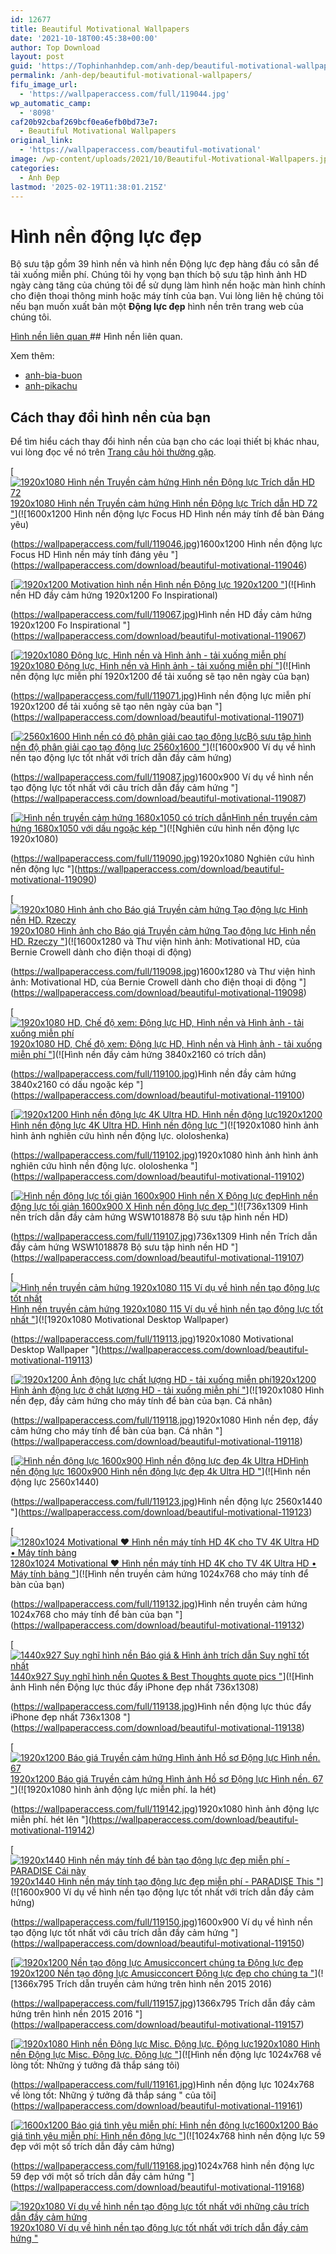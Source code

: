 ```yaml
---
id: 12677
title: Beautiful Motivational Wallpapers
date: '2021-10-18T00:45:38+00:00'
author: Top Download
layout: post
guid: 'https://Tophinhanhdep.com/anh-dep/beautiful-motivational-wallpapers/'
permalink: /anh-dep/beautiful-motivational-wallpapers/
fifu_image_url:
  - 'https://wallpaperaccess.com/full/119044.jpg'
wp_automatic_camp:
  - '8098'
caf20b92cbaf269bcf0ea6efb0bd73e7:
  - Beautiful Motivational Wallpapers
original_link:
  - 'https://wallpaperaccess.com/beautiful-motivational'
image: /wp-content/uploads/2021/10/Beautiful-Motivational-Wallpapers.jpg
categories:
  - Ảnh Đẹp
lastmod: '2025-02-19T11:38:01.215Z'
---
```

# Hình nền động lực đẹp

Bộ sưu tập gồm 39 hình nền và hình nền Động lực đẹp hàng đầu có sẵn để tải xuống miễn phí. Chúng tôi hy vọng bạn thích bộ sưu tập hình ảnh HD ngày càng tăng của chúng tôi để sử dụng làm hình nền hoặc màn hình chính cho điện thoại thông minh hoặc máy tính của bạn. Vui lòng liên hệ chúng tôi nếu bạn muốn xuất bản một **Động lực đẹp** hình nền trên trang web của chúng tôi.

[Hình nền liên quan ](#related) ## Hình nền liên quan.

   
 Xem thêm:

   
- [anh-bia-buon](https://tophinhanhdep.com/anh-bia/anh-bia-buon/)
- [anh-pikachu](https://tophinhanhdep.com/anh-anime/anh-pikachu/)

## Cách thay đổi hình nền của bạn

Để tìm hiểu cách thay đổi hình nền của bạn cho các loại thiết bị khác nhau, vui lòng đọc về nó trên [Trang câu hỏi thường gặp](https://tophinhanhdep.com/faq/).

  
[[![1920x1080 Hình nền Truyền cảm hứng Hình nền Động lực Trích dẫn HD 72](https://wallpaperaccess.com/full/119044.jpg)1920x1080 Hình nền Truyền cảm hứng Hình nền Động lực Trích dẫn HD 72 "](https://wallpaperaccess.com/download/beautiful-motivational-119044)](![1600x1200 Hình nền động lực Focus HD Hình nền máy tính để bàn Đáng yêu)

(https://wallpaperaccess.com/full/119046.jpg)1600x1200 Hình nền động lực Focus HD Hình nền máy tính đáng yêu "](https://wallpaperaccess.com/download/beautiful-motivational-119046)

[[![1920x1200 Motivation hình nền](https://wallpaperaccess.com/full/119050.jpg) Hình nền Động lực 1920x1200 "](https://wallpaperaccess.com/download/beautiful-motivational-119050)](![Hình nền HD đầy cảm hứng 1920x1200 Fo Inspirational)

(https://wallpaperaccess.com/full/119067.jpg)Hình nền HD đầy cảm hứng 1920x1200 Fo Inspirational "](https://wallpaperaccess.com/download/beautiful-motivational-119067)

[[![1920x1080 Động lực, Hình nền và Hình ảnh - tải xuống miễn phí](https://wallpaperaccess.com/full/119068.jpg)1920x1080 Động lực, Hình nền và Hình ảnh - tải xuống miễn phí "](https://wallpaperaccess.com/download/beautiful-motivational-119068)](![Hình nền động lực miễn phí 1920x1200 để tải xuống sẽ tạo nên ngày của bạn)

(https://wallpaperaccess.com/full/119071.jpg)Hình nền động lực miễn phí 1920x1200 để tải xuống sẽ tạo nên ngày của bạn "](https://wallpaperaccess.com/download/beautiful-motivational-119071)

[[![2560x1600 Hình nền có độ phân giải cao tạo động lực](https://wallpaperaccess.com/full/119074.png)Bộ sưu tập hình nền độ phân giải cao tạo động lực 2560x1600 "](https://wallpaperaccess.com/download/beautiful-motivational-119074)](![1600x900 Ví dụ về hình nền tạo động lực tốt nhất với trích dẫn đầy cảm hứng)

(https://wallpaperaccess.com/full/119087.jpg)1600x900 Ví dụ về hình nền tạo động lực tốt nhất với câu trích dẫn đầy cảm hứng "](https://wallpaperaccess.com/download/beautiful-motivational-119087)

[[![Hình nền truyền cảm hứng 1680x1050 có trích dẫn](https://wallpaperaccess.com/full/119088.jpg)Hình nền truyền cảm hứng 1680x1050 với dấu ngoặc kép "](https://wallpaperaccess.com/download/beautiful-motivational-119088)](![Nghiên cứu hình nền động lực 1920x1080)

(https://wallpaperaccess.com/full/119090.jpg)1920x1080 Nghiên cứu hình nền động lực "](https://wallpaperaccess.com/download/beautiful-motivational-119090)

[[![1920x1080 Hình ảnh cho Báo giá Truyền cảm hứng Tạo động lực Hình nền HD.  Rzeczy](https://wallpaperaccess.com/full/119097.jpg)1920x1080 Hình ảnh cho Báo giá Truyền cảm hứng Tạo động lực Hình nền HD. Rzeczy "](https://wallpaperaccess.com/download/beautiful-motivational-119097)](![1600x1280 và Thư viện hình ảnh: Motivational HD, của Bernie Crowell dành cho điện thoại di động)

(https://wallpaperaccess.com/full/119098.jpg)1600x1280 và Thư viện hình ảnh: Motivational HD, của Bernie Crowell dành cho điện thoại di động "](https://wallpaperaccess.com/download/beautiful-motivational-119098)

[[![1920x1080 HD, Chế độ xem: Động lực HD, Hình nền và Hình ảnh - tải xuống miễn phí](https://wallpaperaccess.com/full/119099.jpg)1920x1080 HD, Chế độ xem: Động lực HD, Hình nền và Hình ảnh - tải xuống miễn phí "](https://wallpaperaccess.com/download/beautiful-motivational-119099)](![Hình nền đầy cảm hứng 3840x2160 có trích dẫn)

(https://wallpaperaccess.com/full/119100.jpg)Hình nền đầy cảm hứng 3840x2160 có dấu ngoặc kép "](https://wallpaperaccess.com/download/beautiful-motivational-119100)

[[![1920x1200 Hình nền động lực 4K Ultra HD.  Hình nền động lực](https://wallpaperaccess.com/full/119101.jpg)1920x1200 Hình nền động lực 4K Ultra HD. Hình nền động lực "](https://wallpaperaccess.com/download/beautiful-motivational-119101)](![1920x1080 hình ảnh hình ảnh nghiên cứu hình nền động lực.  ololoshenka)

(https://wallpaperaccess.com/full/119102.jpg)1920x1080 hình ảnh hình ảnh nghiên cứu hình nền động lực. ololoshenka "](https://wallpaperaccess.com/download/beautiful-motivational-119102)

[[![Hình nền động lực tối giản 1600x900 Hình nền X Động lực đẹp](https://wallpaperaccess.com/full/119103.jpg)Hình nền động lực tối giản 1600x900 X Hình nền động lực đẹp "](https://wallpaperaccess.com/download/beautiful-motivational-119103)](![736x1309 Hình nền trích dẫn đầy cảm hứng WSW1018878 Bộ sưu tập hình nền HD)

(https://wallpaperaccess.com/full/119107.jpg)736x1309 Hình nền Trích dẫn đầy cảm hứng WSW1018878 Bộ sưu tập hình nền HD "](https://wallpaperaccess.com/download/beautiful-motivational-119107)

[[![Hình nền truyền cảm hứng 1920x1080 115 Ví dụ về hình nền tạo động lực tốt nhất](https://wallpaperaccess.com/full/119109.jpg)Hình nền truyền cảm hứng 1920x1080 115 Ví dụ về hình nền tạo động lực tốt nhất "](https://wallpaperaccess.com/download/beautiful-motivational-119109)](![1920x1080 Motivational Desktop Wallpaper)

(https://wallpaperaccess.com/full/119113.jpg)1920x1080 Motivational Desktop Wallpaper "](https://wallpaperaccess.com/download/beautiful-motivational-119113)

[[![1920x1200 Ảnh động lực chất lượng HD - tải xuống miễn phí](https://wallpaperaccess.com/full/119114.jpg)1920x1200 Hình ảnh động lực ở chất lượng HD - tải xuống miễn phí "](https://wallpaperaccess.com/download/beautiful-motivational-119114)](![1920x1080 Hình nền đẹp, đầy cảm hứng cho máy tính để bàn của bạn.  Cá nhân)

(https://wallpaperaccess.com/full/119118.jpg)1920x1080 Hình nền đẹp, đầy cảm hứng cho máy tính để bàn của bạn. Cá nhân "](https://wallpaperaccess.com/download/beautiful-motivational-119118)

[[![Hình nền động lực 1600x900 Hình nền động lực đẹp 4k Ultra HD](https://wallpaperaccess.com/full/119122.jpg)Hình nền động lực 1600x900 Hình nền động lực đẹp 4k Ultra HD "](https://wallpaperaccess.com/download/beautiful-motivational-119122)](![Hình nền động lực 2560x1440)

(https://wallpaperaccess.com/full/119123.jpg)Hình nền động lực 2560x1440 "](https://wallpaperaccess.com/download/beautiful-motivational-119123)

[[![1280x1024 Motivational ❤ Hình nền máy tính HD 4K cho TV 4K Ultra HD • Máy tính bảng](https://wallpaperaccess.com/full/119125.jpg)1280x1024 Motivational ❤ Hình nền máy tính HD 4K cho TV 4K Ultra HD • Máy tính bảng "](https://wallpaperaccess.com/download/beautiful-motivational-119125)](![Hình nền truyền cảm hứng 1024x768 cho máy tính để bàn của bạn)

(https://wallpaperaccess.com/full/119132.jpg)Hình nền truyền cảm hứng 1024x768 cho máy tính để bàn của bạn "](https://wallpaperaccess.com/download/beautiful-motivational-119132)

[[![1440x927 Suy nghĩ hình nền Báo giá & Hình ảnh trích dẫn Suy nghĩ tốt nhất](https://wallpaperaccess.com/full/119136.jpg)1440x927 Suy nghĩ hình nền Quotes &amp; Best Thoughts quote pics "](https://wallpaperaccess.com/download/beautiful-motivational-119136)](![Hình ảnh Hình nền Động lực thúc đẩy iPhone đẹp nhất 736x1308)

(https://wallpaperaccess.com/full/119138.jpg)Hình nền động lực thúc đẩy iPhone đẹp nhất 736x1308 "](https://wallpaperaccess.com/download/beautiful-motivational-119138)

[[![1920x1200 Báo giá Truyền cảm hứng Hình ảnh Hồ sơ Động lực Hình nền.  67](https://wallpaperaccess.com/full/119139.jpg)1920x1200 Báo giá Truyền cảm hứng Hình ảnh Hồ sơ Động lực Hình nền. 67 "](https://wallpaperaccess.com/download/beautiful-motivational-119139)](![1920x1080 hình ảnh động lực miễn phí.  la hét)

(https://wallpaperaccess.com/full/119142.jpg)1920x1080 hình ảnh động lực miễn phí. hét lên "](https://wallpaperaccess.com/download/beautiful-motivational-119142)

[[![1920x1440 Hình nền máy tính để bàn tạo động lực đẹp miễn phí - PARADISE Cái này](https://wallpaperaccess.com/full/119145.jpg)1920x1440 Hình nền máy tính tạo động lực đẹp miễn phí - PARADISE This "](https://wallpaperaccess.com/download/beautiful-motivational-119145)](![1600x900 Ví dụ về hình nền tạo động lực tốt nhất với trích dẫn đầy cảm hứng)

(https://wallpaperaccess.com/full/119150.jpg)1600x900 Ví dụ về hình nền tạo động lực tốt nhất với câu trích dẫn đầy cảm hứng "](https://wallpaperaccess.com/download/beautiful-motivational-119150)

[[![1920x1200 Nền tạo động lực Amusicconcert chúng ta Động lực đẹp](https://wallpaperaccess.com/full/119152.jpg)1920x1200 Nền tạo động lực Amusicconcert Động lực đẹp cho chúng ta "](https://wallpaperaccess.com/download/beautiful-motivational-119152)](![1366x795 Trích dẫn truyền cảm hứng trên hình nền 2015 2016)

(https://wallpaperaccess.com/full/119157.jpg)1366x795 Trích dẫn đầy cảm hứng trên hình nền 2015 2016 "](https://wallpaperaccess.com/download/beautiful-motivational-119157)

[[![1920x1080 Hình nền Động lực Misc.  Động lực.  Động lực](https://wallpaperaccess.com/full/119159.jpg)1920x1080 Hình nền Động lực Misc. Động lực. Động lực "](https://wallpaperaccess.com/download/beautiful-motivational-119159)](![Hình nền động lực 1024x768 về lòng tốt: Những ý tưởng đã thắp sáng tôi)

(https://wallpaperaccess.com/full/119161.jpg)Hình nền động lực 1024x768 về lòng tốt: Những ý tưởng đã thắp sáng " của tôi](https://wallpaperaccess.com/download/beautiful-motivational-119161)

[[![1600x1200 Báo giá tình yêu miễn phí: Hình nền động lực](https://wallpaperaccess.com/full/119166.jpg)1600x1200 Báo giá tình yêu miễn phí: Hình nền động lực "](https://wallpaperaccess.com/download/beautiful-motivational-119166)](![1024x768 hình nền động lực 59 đẹp với một số trích dẫn đầy cảm hứng)

(https://wallpaperaccess.com/full/119168.jpg)1024x768 hình nền động lực 59 đẹp với một số trích dẫn đầy cảm hứng "](https://wallpaperaccess.com/download/beautiful-motivational-119168)

[![1920x1080 Ví dụ về hình nền tạo động lực tốt nhất với những câu trích dẫn đầy cảm hứng](https://wallpaperaccess.com/full/28321.jpg)1920x1080 Ví dụ về hình nền tạo động lực tốt nhất với trích dẫn đầy cảm hứng "](https://wallpaperaccess.com/download/beautiful-motivational-28321)

